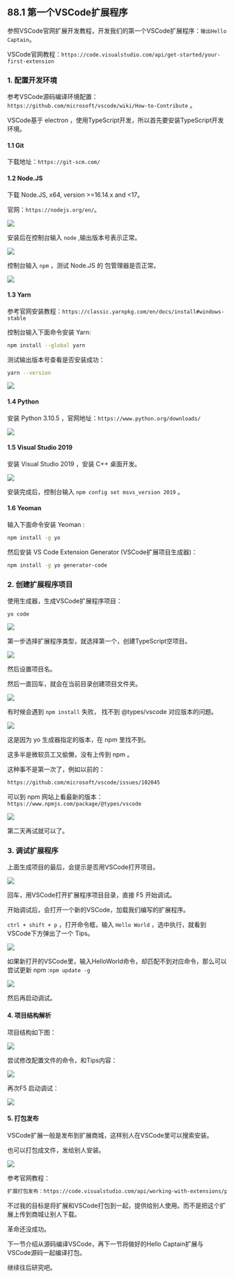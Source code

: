 ## 88.1 第一个VSCode扩展程序

参照VSCode官网扩展开发教程，开发我们的第一个VSCode扩展程序：`输出Hello Captain`。

VSCode官网教程：`https://code.visualstudio.com/api/get-started/your-first-extension`


### 1. 配置开发环境

参考VSCode源码编译环境配置：`https://github.com/microsoft/vscode/wiki/How-to-Contribute` 。

VSCode基于 electron ，使用TypeScript开发，所以首先要安装TypeScript开发环境。

#### 1.1 Git

下载地址：`https://git-scm.com/`

#### 1.2 Node.JS

下载 Node.JS, x64, version >=16.14.x and <17。

官网：`https://nodejs.org/en/`。

![](../../imgs/vscode_extension_dev/first_extension/get_nodejs_16_15_1_lts.png)

安装后在控制台输入 `node` ,输出版本号表示正常。

![](../../imgs/vscode_extension_dev/first_extension/node_ok.jpg)

控制台输入 `npm` ，测试 Node.JS 的 包管理器是否正常。

![](../../imgs/vscode_extension_dev/first_extension/npm_ok.jpg)

#### 1.3 Yarn

参考官网安装教程：`https://classic.yarnpkg.com/en/docs/install#windows-stable`

控制台输入下面命令安装 Yarn:

```bash
npm install --global yarn
```

测试输出版本号查看是否安装成功：

```bash
yarn --version
```

![](../../imgs/vscode_extension_dev/first_extension/yarn_ok.jpg)


#### 1.4 Python

安装 Python 3.10.5 ，官网地址：`https://www.python.org/downloads/`

![](../../imgs/vscode_extension_dev/first_extension/python_ok.jpg)


#### 1.5 Visual Studio 2019

安装 Visual Studio 2019 ，安装 C++ 桌面开发。

![](../../imgs/vscode_extension_dev/first_extension/visualstudio.jpg)

安装完成后，控制台输入 `npm config set msvs_version 2019` 。

#### 1.6 Yeoman

输入下面命令安装 Yeoman :

```bash
npm install -g yo
```

然后安装 VS Code Extension Generator (VSCode扩展项目生成器)：

```bash
npm install -g yo generator-code
```

### 2. 创建扩展程序项目

使用生成器，生成VSCode扩展程序项目：

```
yo code
```

![](../../imgs/vscode_extension_dev/first_extension/choose_ts.jpg)

第一步选择扩展程序类型，就选择第一个，创建TypeScript空项目。

![](../../imgs/vscode_extension_dev/first_extension/ext_name_hello_captain.jpg)

然后设置项目名。

然后一直回车，就会在当前目录创建项目文件夹。

![](../../imgs/vscode_extension_dev/first_extension/yo_code_generator_ok.jpg)

有时候会遇到 `npm install` 失败， 找不到 @types/vscode 对应版本的问题。

![](../../imgs/vscode_extension_dev/first_extension/not_found_vscode_169.jpg)

这是因为 yo 生成器指定的版本，在 npm 里找不到。

这多半是微软员工又偷懒，没有上传到 npm 。

这种事不是第一次了，例如以前的：

```bash
https://github.com/microsoft/vscode/issues/102045
```

可以到 npm 网站上看最新的版本：`https://www.npmjs.com/package/@types/vscode`

![](../../imgs/vscode_extension_dev/first_extension/npm_not_found_yo_version.jpg)

第二天再试就可以了。

### 3. 调试扩展程序

上面生成项目的最后，会提示是否用VSCode打开项目。

![](../../imgs/vscode_extension_dev/first_extension/open_with_code.jpg)

回车，用VSCode打开扩展程序项目目录，直接 F5 开始调试。

开始调试后，会打开一个新的VSCode，加载我们编写的扩展程序。

`ctrl + shift + p` ，打开命令框，输入 `Hello World` ，选中执行，就看到VSCode下方弹出了一个 Tips。

![](../../imgs/vscode_extension_dev/first_extension/debug_hello_world.gif)


如果新打开的VSCode里，输入HelloWorld命令，却匹配不到对应命令，那么可以尝试更新 npm :`npm update -g`

![](../../imgs/vscode_extension_dev/first_extension/update_npm.jpg)

然后再启动调试。

#### 4. 项目结构解析

项目结构如下图：

![](../../imgs/vscode_extension_dev/first_extension/project_struct.jpg)

尝试修改配置文件的命令，和Tips内容：

![](../../imgs/vscode_extension_dev/first_extension/modify_test.jpg)

再次F5 启动调试：

![](../../imgs/vscode_extension_dev/first_extension/modify_test_ok.jpg)

#### 5. 打包发布

VSCode扩展一般是发布到扩展商城，这样别人在VSCode里可以搜索安装。

也可以打包成文件，发给别人安装。

![](../../imgs/vscode_extension_dev/first_extension/install_from_vsix.jpg)

参考官网教程：

```bash
扩展打包发布：https://code.visualstudio.com/api/working-with-extensions/publishing-extension
```

不过我的目标是将扩展和VSCode打包到一起，提供给别人使用。而不是把这个扩展上传到商城让别人下载。

革命还没成功。

下一节介绍从源码编译VSCode，再下一节将做好的Hello Captain扩展与VSCode源码一起编译打包。

继续往后研究吧。